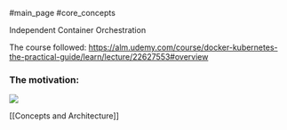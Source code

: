 #main_page #core_concepts 

Independent Container Orchestration

The course followed: https://alm.udemy.com/course/docker-kubernetes-the-practical-guide/learn/lecture/22627553#overview

### The motivation:
![](Pasted%20image%2020240706115434.png)

[[Concepts and Architecture]]